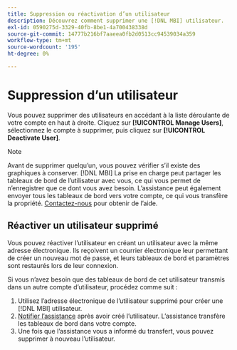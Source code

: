 ```yaml
---
title: Suppression ou réactivation d’un utilisateur
description: Découvrez comment supprimer une [!DNL MBI] utilisateur.
exl-id: 0590275d-3329-40fb-8be1-4a700438338d
source-git-commit: 14777b216bf7aaeea0fb2d0513cc94539034a359
workflow-type: tm+mt
source-wordcount: '195'
ht-degree: 0%

---
```


# Suppression d’un utilisateur

Vous pouvez supprimer des utilisateurs en accédant à la liste déroulante de votre compte en haut à droite. Cliquez sur **[!UICONTROL Manage Users]**, sélectionnez le compte à supprimer, puis cliquez sur **[!UICONTROL Deactivate User]**.

>[!NOTE]
>
>Avant de supprimer quelqu’un, vous pouvez vérifier s’il existe des graphiques à conserver. [!DNL MBI] La prise en charge peut partager les tableaux de bord de l’utilisateur avec vous, ce qui vous permet de n’enregistrer que ce dont vous avez besoin. L’assistance peut également envoyer tous les tableaux de bord vers votre compte, ce qui vous transfère la propriété. [Contactez-nous](../../guide-overview.md) pour obtenir de l’aide.

## Réactiver un utilisateur supprimé

Vous pouvez réactiver l’utilisateur en créant un utilisateur avec la même adresse électronique. Ils reçoivent un courrier électronique leur permettant de créer un nouveau mot de passe, et leurs tableaux de bord et paramètres sont restaurés lors de leur connexion.

Si vous n’avez besoin que des tableaux de bord de cet utilisateur transmis dans un autre compte d’utilisateur, procédez comme suit :

1. Utilisez l’adresse électronique de l’utilisateur supprimé pour créer une [!DNL MBI] utilisateur.
1. [Notifier l’assistance](https://experienceleague.adobe.com/docs/commerce-knowledge-base/kb/troubleshooting/miscellaneous/mbi-service-policies.html?lang=en) après avoir créé l’utilisateur. L’assistance transfère les tableaux de bord dans votre compte.
1. Une fois que l’assistance vous a informé du transfert, vous pouvez supprimer à nouveau l’utilisateur.
